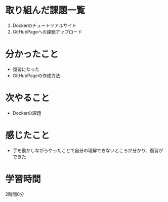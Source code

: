 # 取り組んだ課題一覧
1. Dockerのチュートリアルサイト
2. GitHubPageへの課題アップロード
 
# 分かったこと
- 復習になった
- GitHubPageの作成方法
# 次やること
- Dockerの課題
# 感じたこと
- 手を動かしながらやったことで自分の理解できないところが分かり、復習ができた
# 学習時間
2時間0分